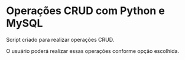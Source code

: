 
# Operações CRUD com Python e MySQL

Script criado para realizar operações CRUD.

O usuário poderá realizar essas operações conforme opção escolhida.

